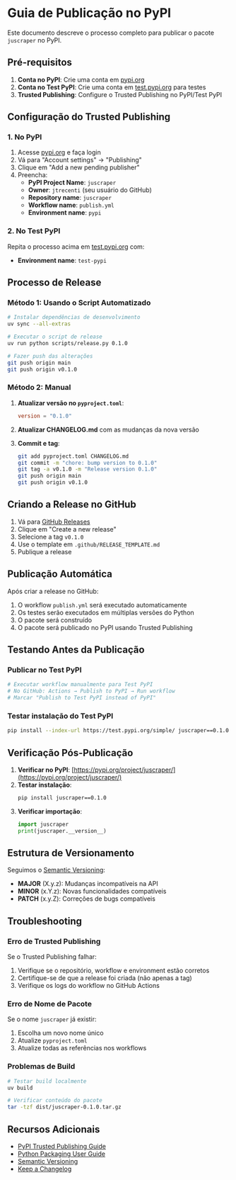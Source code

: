 # Guia de Publicação no PyPI

Este documento descreve o processo completo para publicar o pacote `juscraper` no PyPI.

## Pré-requisitos

1. **Conta no PyPI**: Crie uma conta em [pypi.org](https://pypi.org)
2. **Conta no Test PyPI**: Crie uma conta em [test.pypi.org](https://test.pypi.org) para testes
3. **Trusted Publishing**: Configure o Trusted Publishing no PyPI/Test PyPI

## Configuração do Trusted Publishing

### 1. No PyPI

1. Acesse [pypi.org](https://pypi.org) e faça login
2. Vá para "Account settings" → "Publishing"
3. Clique em "Add a new pending publisher"
4. Preencha:
   - **PyPI Project Name**: `juscraper`
   - **Owner**: `jtrecenti` (seu usuário do GitHub)
   - **Repository name**: `juscraper`
   - **Workflow name**: `publish.yml`
   - **Environment name**: `pypi`

### 2. No Test PyPI

Repita o processo acima em [test.pypi.org](https://test.pypi.org) com:
- **Environment name**: `test-pypi`

## Processo de Release

### Método 1: Usando o Script Automatizado

```bash
# Instalar dependências de desenvolvimento
uv sync --all-extras

# Executar o script de release
uv run python scripts/release.py 0.1.0

# Fazer push das alterações
git push origin main
git push origin v0.1.0
```

### Método 2: Manual

1. **Atualizar versão no `pyproject.toml`**:
   ```toml
   version = "0.1.0"
   ```

2. **Atualizar CHANGELOG.md** com as mudanças da nova versão

3. **Commit e tag**:
   ```bash
   git add pyproject.toml CHANGELOG.md
   git commit -m "chore: bump version to 0.1.0"
   git tag -a v0.1.0 -m "Release version 0.1.0"
   git push origin main
   git push origin v0.1.0
   ```

## Criando a Release no GitHub

1. Vá para [GitHub Releases](https://github.com/jtrecenti/juscraper/releases)
2. Clique em "Create a new release"
3. Selecione a tag `v0.1.0`
4. Use o template em `.github/RELEASE_TEMPLATE.md`
5. Publique a release

## Publicação Automática

Após criar a release no GitHub:

1. O workflow `publish.yml` será executado automaticamente
2. Os testes serão executados em múltiplas versões do Python
3. O pacote será construído
4. O pacote será publicado no PyPI usando Trusted Publishing

## Testando Antes da Publicação

### Publicar no Test PyPI

```bash
# Executar workflow manualmente para Test PyPI
# No GitHub: Actions → Publish to PyPI → Run workflow
# Marcar "Publish to Test PyPI instead of PyPI"
```

### Testar instalação do Test PyPI

```bash
pip install --index-url https://test.pypi.org/simple/ juscraper==0.1.0
```

## Verificação Pós-Publicação

1. **Verificar no PyPI**: [https://pypi.org/project/juscraper/](https://pypi.org/project/juscraper/)
2. **Testar instalação**:
   ```bash
   pip install juscraper==0.1.0
   ```
3. **Verificar importação**:
   ```python
   import juscraper
   print(juscraper.__version__)
   ```

## Estrutura de Versionamento

Seguimos o [Semantic Versioning](https://semver.org/):

- **MAJOR** (X.y.z): Mudanças incompatíveis na API
- **MINOR** (x.Y.z): Novas funcionalidades compatíveis
- **PATCH** (x.y.Z): Correções de bugs compatíveis

## Troubleshooting

### Erro de Trusted Publishing

Se o Trusted Publishing falhar:

1. Verifique se o repositório, workflow e environment estão corretos
2. Certifique-se de que a release foi criada (não apenas a tag)
3. Verifique os logs do workflow no GitHub Actions

### Erro de Nome de Pacote

Se o nome `juscraper` já existir:

1. Escolha um novo nome único
2. Atualize `pyproject.toml`
3. Atualize todas as referências nos workflows

### Problemas de Build

```bash
# Testar build localmente
uv build

# Verificar conteúdo do pacote
tar -tzf dist/juscraper-0.1.0.tar.gz
```

## Recursos Adicionais

- [PyPI Trusted Publishing Guide](https://docs.pypi.org/trusted-publishers/)
- [Python Packaging User Guide](https://packaging.python.org/)
- [Semantic Versioning](https://semver.org/)
- [Keep a Changelog](https://keepachangelog.com/)
